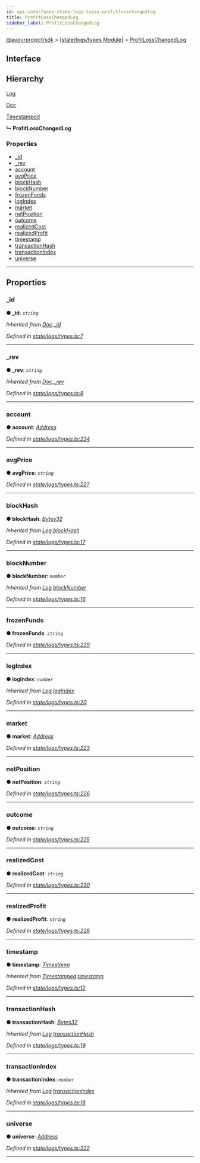 ```yaml
---
id: api-interfaces-state-logs-types-profitlosschangedlog
title: ProfitLossChangedLog
sidebar_label: ProfitLossChangedLog
---
```


[@augurproject/sdk](api-readme.md) > [[state/logs/types Module]](api-modules-state-logs-types-module.md) > [ProfitLossChangedLog](api-interfaces-state-logs-types-profitlosschangedlog.md)

## Interface

## Hierarchy

 [Log](api-interfaces-state-logs-types-log.md)

 [Doc](api-interfaces-state-logs-types-doc.md)

 [Timestamped](api-interfaces-state-logs-types-timestamped.md)

**↳ ProfitLossChangedLog**

### Properties

* [_id](api-interfaces-state-logs-types-profitlosschangedlog.md#_id)
* [_rev](api-interfaces-state-logs-types-profitlosschangedlog.md#_rev)
* [account](api-interfaces-state-logs-types-profitlosschangedlog.md#account)
* [avgPrice](api-interfaces-state-logs-types-profitlosschangedlog.md#avgprice)
* [blockHash](api-interfaces-state-logs-types-profitlosschangedlog.md#blockhash)
* [blockNumber](api-interfaces-state-logs-types-profitlosschangedlog.md#blocknumber)
* [frozenFunds](api-interfaces-state-logs-types-profitlosschangedlog.md#frozenfunds)
* [logIndex](api-interfaces-state-logs-types-profitlosschangedlog.md#logindex)
* [market](api-interfaces-state-logs-types-profitlosschangedlog.md#market)
* [netPosition](api-interfaces-state-logs-types-profitlosschangedlog.md#netposition)
* [outcome](api-interfaces-state-logs-types-profitlosschangedlog.md#outcome)
* [realizedCost](api-interfaces-state-logs-types-profitlosschangedlog.md#realizedcost)
* [realizedProfit](api-interfaces-state-logs-types-profitlosschangedlog.md#realizedprofit)
* [timestamp](api-interfaces-state-logs-types-profitlosschangedlog.md#timestamp)
* [transactionHash](api-interfaces-state-logs-types-profitlosschangedlog.md#transactionhash)
* [transactionIndex](api-interfaces-state-logs-types-profitlosschangedlog.md#transactionindex)
* [universe](api-interfaces-state-logs-types-profitlosschangedlog.md#universe)

---

## Properties

<a id="_id"></a>

###  _id

**● _id**: *`string`*

*Inherited from [Doc](api-interfaces-state-logs-types-doc.md).[_id](api-interfaces-state-logs-types-doc.md#_id)*

*Defined in [state/logs/types.ts:7](https://github.com/AugurProject/augur/blob/06e47ad207/packages/augur-sdk/src/state/logs/types.ts#L7)*

___
<a id="_rev"></a>

###  _rev

**● _rev**: *`string`*

*Inherited from [Doc](api-interfaces-state-logs-types-doc.md).[_rev](api-interfaces-state-logs-types-doc.md#_rev)*

*Defined in [state/logs/types.ts:8](https://github.com/AugurProject/augur/blob/06e47ad207/packages/augur-sdk/src/state/logs/types.ts#L8)*

___
<a id="account"></a>

###  account

**● account**: *[Address](api-modules-state-logs-types-module.md#address)*

*Defined in [state/logs/types.ts:224](https://github.com/AugurProject/augur/blob/06e47ad207/packages/augur-sdk/src/state/logs/types.ts#L224)*

___
<a id="avgprice"></a>

###  avgPrice

**● avgPrice**: *`string`*

*Defined in [state/logs/types.ts:227](https://github.com/AugurProject/augur/blob/06e47ad207/packages/augur-sdk/src/state/logs/types.ts#L227)*

___
<a id="blockhash"></a>

###  blockHash

**● blockHash**: *[Bytes32](api-modules-state-logs-types-module.md#bytes32)*

*Inherited from [Log](api-interfaces-state-logs-types-log.md).[blockHash](api-interfaces-state-logs-types-log.md#blockhash)*

*Defined in [state/logs/types.ts:17](https://github.com/AugurProject/augur/blob/06e47ad207/packages/augur-sdk/src/state/logs/types.ts#L17)*

___
<a id="blocknumber"></a>

###  blockNumber

**● blockNumber**: *`number`*

*Inherited from [Log](api-interfaces-state-logs-types-log.md).[blockNumber](api-interfaces-state-logs-types-log.md#blocknumber)*

*Defined in [state/logs/types.ts:16](https://github.com/AugurProject/augur/blob/06e47ad207/packages/augur-sdk/src/state/logs/types.ts#L16)*

___
<a id="frozenfunds"></a>

###  frozenFunds

**● frozenFunds**: *`string`*

*Defined in [state/logs/types.ts:229](https://github.com/AugurProject/augur/blob/06e47ad207/packages/augur-sdk/src/state/logs/types.ts#L229)*

___
<a id="logindex"></a>

###  logIndex

**● logIndex**: *`number`*

*Inherited from [Log](api-interfaces-state-logs-types-log.md).[logIndex](api-interfaces-state-logs-types-log.md#logindex)*

*Defined in [state/logs/types.ts:20](https://github.com/AugurProject/augur/blob/06e47ad207/packages/augur-sdk/src/state/logs/types.ts#L20)*

___
<a id="market"></a>

###  market

**● market**: *[Address](api-modules-state-logs-types-module.md#address)*

*Defined in [state/logs/types.ts:223](https://github.com/AugurProject/augur/blob/06e47ad207/packages/augur-sdk/src/state/logs/types.ts#L223)*

___
<a id="netposition"></a>

###  netPosition

**● netPosition**: *`string`*

*Defined in [state/logs/types.ts:226](https://github.com/AugurProject/augur/blob/06e47ad207/packages/augur-sdk/src/state/logs/types.ts#L226)*

___
<a id="outcome"></a>

###  outcome

**● outcome**: *`string`*

*Defined in [state/logs/types.ts:225](https://github.com/AugurProject/augur/blob/06e47ad207/packages/augur-sdk/src/state/logs/types.ts#L225)*

___
<a id="realizedcost"></a>

###  realizedCost

**● realizedCost**: *`string`*

*Defined in [state/logs/types.ts:230](https://github.com/AugurProject/augur/blob/06e47ad207/packages/augur-sdk/src/state/logs/types.ts#L230)*

___
<a id="realizedprofit"></a>

###  realizedProfit

**● realizedProfit**: *`string`*

*Defined in [state/logs/types.ts:228](https://github.com/AugurProject/augur/blob/06e47ad207/packages/augur-sdk/src/state/logs/types.ts#L228)*

___
<a id="timestamp"></a>

###  timestamp

**● timestamp**: *[Timestamp](api-modules-state-logs-types-module.md#timestamp)*

*Inherited from [Timestamped](api-interfaces-state-logs-types-timestamped.md).[timestamp](api-interfaces-state-logs-types-timestamped.md#timestamp)*

*Defined in [state/logs/types.ts:12](https://github.com/AugurProject/augur/blob/06e47ad207/packages/augur-sdk/src/state/logs/types.ts#L12)*

___
<a id="transactionhash"></a>

###  transactionHash

**● transactionHash**: *[Bytes32](api-modules-state-logs-types-module.md#bytes32)*

*Inherited from [Log](api-interfaces-state-logs-types-log.md).[transactionHash](api-interfaces-state-logs-types-log.md#transactionhash)*

*Defined in [state/logs/types.ts:19](https://github.com/AugurProject/augur/blob/06e47ad207/packages/augur-sdk/src/state/logs/types.ts#L19)*

___
<a id="transactionindex"></a>

###  transactionIndex

**● transactionIndex**: *`number`*

*Inherited from [Log](api-interfaces-state-logs-types-log.md).[transactionIndex](api-interfaces-state-logs-types-log.md#transactionindex)*

*Defined in [state/logs/types.ts:18](https://github.com/AugurProject/augur/blob/06e47ad207/packages/augur-sdk/src/state/logs/types.ts#L18)*

___
<a id="universe"></a>

###  universe

**● universe**: *[Address](api-modules-state-logs-types-module.md#address)*

*Defined in [state/logs/types.ts:222](https://github.com/AugurProject/augur/blob/06e47ad207/packages/augur-sdk/src/state/logs/types.ts#L222)*

___

